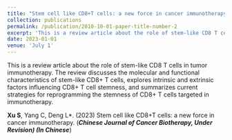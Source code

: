 ```yaml
---
title: "Stem cell like CD8+T cells: a new force in cancer immunotherapy（In Submission) "
collection: publications
permalink: /publication/2010-10-01-paper-title-number-2
excerpt: 'This is a review article about the role of stem-like CD8 T cells in tumor immunotherapy.'
date: 2023-01-01
venue: 'July 1'
---
```

This is a review article about the role of stem-like CD8 T cells in tumor immunotherapy. The review discusses the molecular and functional characteristics of stem-like CD8+ T cells, explores intrinsic and extrinsic factors influencing CD8+ T cell stemness, and summarizes current strategies for reprogramming the stemness of CD8+ T cells targeted in immunotherapy.

__Xu S__, Yang C, Deng L*. (2023) Stem cell like CD8+T cells: a new force in cancer immunotherapy. (_**Chinese Journal of Cancer Biotherapy, Under Revision) (In Chinese**_)
